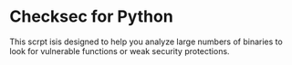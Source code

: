 # Checksec for Python
This scrpt isis designed to help you analyze large numbers of binaries to look for vulnerable functions or weak security protections. 
